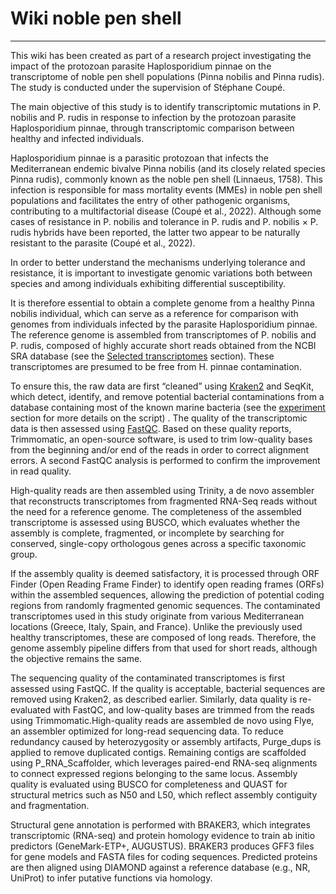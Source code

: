 # Wiki noble pen shell
------------------------
This wiki has been created as part of a research project investigating the impact of the protozoan parasite Haplosporidium pinnae on the transcriptome of noble pen shell populations (Pinna nobilis and Pinna rudis). The study is conducted under the supervision of Stéphane Coupé.

The main objective of this study is to identify transcriptomic mutations in P. nobilis and P. rudis in response to infection by the protozoan parasite Haplosporidium pinnae, through transcriptomic comparison between healthy and infected individuals.

Haplosporidium pinnae is a parasitic protozoan that infects the Mediterranean endemic bivalve Pinna nobilis (and its closely related species Pinna rudis), commonly known as the noble pen shell (Linnaeus, 1758). This infection is responsible for mass mortality events (MMEs) in noble pen shell populations and facilitates the entry of other pathogenic organisms, contributing to a multifactorial disease (Coupé et al., 2022).
Although some cases of resistance in P. nobilis and tolerance in P. rudis and P. nobilis × P. rudis hybrids have been reported, the latter two appear to be naturally resistant to the parasite (Coupé et al., 2022).

In order to better understand the mechanisms underlying tolerance and resistance, it is important to investigate genomic variations both between species and among individuals exhibiting differential susceptibility.

It is therefore essential to obtain a complete genome from a healthy Pinna nobilis individual, which can serve as a reference for comparison with genomes from individuals infected by the parasite Haplosporidium pinnae.
The reference genome is assembled from transcriptomes of P. nobilis and P. rudis, composed of highly accurate short reads obtained from the NCBI SRA database (see the [Selected transcriptomes](./Selected_transcriptomes.md#selected-transcriptomes) section). These transcriptomes are presumed to be free from H. pinnae contamination.

To ensure this, the raw data are first “cleaned” using [Kraken2](./Kraken_2.md#Kraken2) and SeqKit, which detect, identify, and remove potential bacterial contaminations from a database containing most of the known marine bacteria (see the [experiment](./Experiment_01.md#experiment-script) section for more details on the script) . The quality of the transcriptomic data is then assessed using [FastQC](./FastQC.md#FastQC). Based on these quality reports, Trimmomatic, an open-source software, is used to trim low-quality bases from the beginning and/or end of the reads in order to correct alignment errors. A second FastQC analysis is performed to confirm the improvement in read quality.

High-quality reads are then assembled using Trinity, a de novo assembler that reconstructs transcriptomes from fragmented RNA-Seq reads without the need for a reference genome. The completeness of the assembled transcriptome is assessed using BUSCO, which evaluates whether the assembly is complete, fragmented, or incomplete by searching for conserved, single-copy orthologous genes across a specific taxonomic group.

If the assembly quality is deemed satisfactory, it is processed through ORF Finder (Open Reading Frame Finder) to identify open reading frames (ORFs) within the assembled sequences, allowing the prediction of potential coding regions from randomly fragmented genomic sequences.
The contaminated transcriptomes used in this study originate from various Mediterranean locations (Greece, Italy, Spain, and France). Unlike the previously used healthy transcriptomes, these are composed of long reads. Therefore, the genome assembly pipeline differs from that used for short reads, although the objective remains the same.

The sequencing quality of the contaminated transcriptomes is first assessed using FastQC. If the quality is acceptable, bacterial sequences are removed using Kraken2, as described earlier. Similarly, data quality is re-evaluated with FastQC, and low-quality bases are trimmed from the reads using Trimmomatic.High-quality reads are assembled de novo using Flye, an assembler optimized for long-read sequencing data. To reduce redundancy caused by heterozygosity or assembly artifacts, Purge_dups is applied to remove duplicated contigs. Remaining contigs are scaffolded using P_RNA_Scaffolder, which leverages paired-end RNA-seq alignments to connect expressed regions belonging to the same locus. Assembly quality is evaluated using BUSCO for completeness and QUAST for structural metrics such as N50 and L50, which reflect assembly contiguity and fragmentation.

Structural gene annotation is performed with BRAKER3, which integrates transcriptomic (RNA-seq) and protein homology evidence to train ab initio predictors (GeneMark-ETP+, AUGUSTUS). BRAKER3 produces GFF3 files for gene models and FASTA files for coding sequences. Predicted proteins are then aligned using DIAMOND against a reference database (e.g., NR, UniProt) to infer putative functions via homology.


